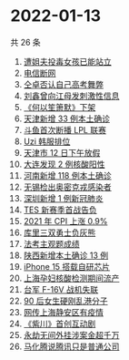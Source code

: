 # 2022-01-13

共 26 条

<!-- BEGIN -->
<!-- 最后更新时间 Thu Jan 13 2022 10:08:05 GMT+0800 (China Standard Time) -->

1. [遭姐夫投毒女孩已能站立](https://www.zhihu.com/search?q=姐夫投毒女孩)
1. [电信断网](https://www.zhihu.com/search?q=电信断网)
1. [仝卓否认自己高考舞弊](https://www.zhihu.com/search?q=仝卓舞弊)
1. [刘鑫曾向江母发刺激性信息](https://www.zhihu.com/search?q=刘鑫)
1. [《何以笙箫默》下架](https://www.zhihu.com/search?q=何以笙箫默)
1. [天津新增 33 例本土确诊](https://www.zhihu.com/search?q=天津疫情)
1. [斗鱼首次断播 LPL 联赛](https://www.zhihu.com/search?q=斗鱼)
1. [Uzi 韩服排位](https://www.zhihu.com/search?q=uzi)
1. [天津市 12 日下午放假](https://www.zhihu.com/search?q=天津放假)
1. [大连发现 2 例核酸阳性](https://www.zhihu.com/search?q=大连疫情)
1. [河南新增 118 例本土确诊](https://www.zhihu.com/search?q=河南疫情)
1. [无锡检出奥密克戎感染者](https://www.zhihu.com/search?q=江苏疫情)
1. [深圳新增 1 例新冠肺炎](https://www.zhihu.com/search?q=深圳疫情)
1. [TES 新赛季首战告负](https://www.zhihu.com/search?q=tes)
1. [2021 年 CPI 上涨 0.9%](https://www.zhihu.com/search?q=2021cpi)
1. [库里三双勇士负灰熊](https://www.zhihu.com/search?q=勇士)
1. [法考主观题成绩](https://www.zhihu.com/search?q=法考主观题)
1. [陕西新增本土确诊 13 例](https://www.zhihu.com/search?q=陕西疫情)
1. [iPhone 15 搭载自研芯片](https://www.zhihu.com/search?q=iPhone15)
1. [上海孕妇核酸检测期间流产](https://www.zhihu.com/search?q=上海孕妇)
1. [台军 F-16V 战机失联](https://www.zhihu.com/search?q=台军战机失联)
1. [90 后女生硬刚乱港分子](https://www.zhihu.com/search?q=90后女生硬刚乱港分子)
1. [网传上海静安区有疫情](https://www.zhihu.com/search?q=上海静安疫情)
1. [《紫川》首创互动剧](https://www.zhihu.com/search?q=紫川)
1. [永劫无间外挂涉案金超千万](https://www.zhihu.com/search?q=永劫无间)
1. [马化腾说腾讯只是普通公司](https://www.zhihu.com/search?q=马化腾)

<!-- END -->
